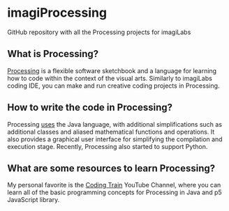 # imagiProcessing
GitHub repository with all the Processing projects for imagiLabs

## What is Processing?

[Processing](https://processing.org/#:~:text=Processing%20is%20a%20flexible%20software,and%20visual%20literacy%20within%20technology.) is a flexible software sketchbook and a language for learning how to code within the context of the visual arts. Similarly to imagiLabs coding IDE, you can make and run creative coding projects in Processing.

## How to write the code in Processing?

Processing [uses](https://en.wikipedia.org/wiki/Processing_(programming_language)) the Java language, with additional simplifications such as additional classes and aliased mathematical functions and operations. It also provides a graphical user interface for simplifying the compilation and execution stage. Recently, Processing also started to support Python.

## What are some resources to learn Processing?

My personal favorite is the [Coding Train](https://www.youtube.com/user/shiffman) YouTube Channel, where you can learn all of the basic programming concepts for Processing in Java and p5 JavaScript library.

